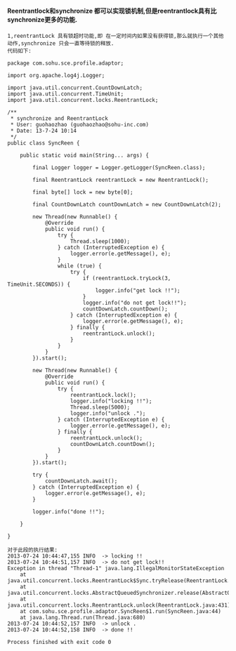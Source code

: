 #### Reentrantlock和synchronize 都可以实现锁机制,但是reentrantlock具有比synchronize更多的功能.

    1,reentrantLock 具有锁超时功能,即 在一定时间内如果没有获得锁,那么就执行一个其他动作,synchronize 只会一直等待锁的释放.
    代码如下:
    
    package com.sohu.sce.profile.adaptor;
    
    import org.apache.log4j.Logger;
    
    import java.util.concurrent.CountDownLatch;
    import java.util.concurrent.TimeUnit;
    import java.util.concurrent.locks.ReentrantLock;
    
    /**
     * synchronize and ReentrantLock
     * User: guohaozhao (guohaozhao@sohu-inc.com)
     * Date: 13-7-24 10:14
     */
    public class SyncReen {
    
        public static void main(String... args) {
    
            final Logger logger = Logger.getLogger(SyncReen.class);
    
            final ReentrantLock reentrantLock = new ReentrantLock();
    
            final byte[] lock = new byte[0];
    
            final CountDownLatch countDownLatch = new CountDownLatch(2);
    
            new Thread(new Runnable() {
                @Override
                public void run() {
                    try {
                        Thread.sleep(1000);
                    } catch (InterruptedException e) {
                        logger.error(e.getMessage(), e);
                    }
                    while (true) {
                        try {
                            if (reentrantLock.tryLock(3, TimeUnit.SECONDS)) {
                                logger.info("get lock !!");
                            }
                            logger.info("do not get lock!!");
                            countDownLatch.countDown();
                        } catch (InterruptedException e) {
                            logger.error(e.getMessage(), e);
                        } finally {
                            reentrantLock.unlock();
                        }
                    }
                }
            }).start();
    
            new Thread(new Runnable() {
                @Override
                public void run() {
                    try {
                        reentrantLock.lock();
                        logger.info("locking !!");
                        Thread.sleep(5000);
                        logger.info("unlock .");
                    } catch (InterruptedException e) {
                        logger.error(e.getMessage(), e);
                    } finally {
                        reentrantLock.unlock();
                        countDownLatch.countDown();
                    }
                }
            }).start();
    
            try {
                countDownLatch.await();
            } catch (InterruptedException e) {
                logger.error(e.getMessage(), e);
            }
    
            logger.info("done !!");
    
        }
    
    }
    
    对于此段的执行结果:
    2013-07-24 10:44:47,155 INFO  -> locking !!
    2013-07-24 10:44:51,157 INFO  -> do not get lock!!
    Exception in thread "Thread-1" java.lang.IllegalMonitorStateException
        at java.util.concurrent.locks.ReentrantLock$Sync.tryRelease(ReentrantLock.java:127)
    	at java.util.concurrent.locks.AbstractQueuedSynchronizer.release(AbstractQueuedSynchronizer.java:1239)
    	at java.util.concurrent.locks.ReentrantLock.unlock(ReentrantLock.java:431)
    	at com.sohu.sce.profile.adaptor.SyncReen$1.run(SyncReen.java:44)
    	at java.lang.Thread.run(Thread.java:680)
    2013-07-24 10:44:52,157 INFO  -> unlock .
    2013-07-24 10:44:52,158 INFO  -> done !!
    
    Process finished with exit code 0
